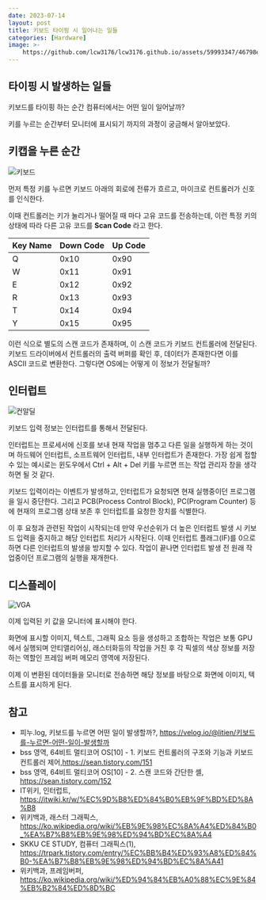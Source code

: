 ```yaml
---
date: 2023-07-14
layout: post
title: 키보드 타이핑 시 일어나는 일들
categories: [Hardware]
image: >-
    https://github.com/lcw3176/lcw3176.github.io/assets/59993347/46798e96-1df5-4558-b932-f0fa992345e9
---
```


## 타이핑 시 발생하는 일들
키보드를 타이핑 하는 순간 컴퓨터에서는 어떤 일이 일어날까?

키를 누르는 순간부터 모니터에 표시되기 까지의 과정이 궁금해서 알아보았다.

## 키캡을 누른 순간

![키보드](https://github.com/lcw3176/lcw3176.github.io/assets/59993347/24034b57-5de8-4bec-9754-83831734ed6b)


먼저 특정 키를 누르면 키보드 아래의 회로에 전류가 흐르고, 마이크로 컨트롤러가 신호를 인식한다.

이때 컨트롤러는 키가 눌리거나 떨어질 때 마다 고유 코드를 전송하는데, 이런 특정 키의 상태에 따라 다른 고유 코드를 **Scan Code** 라고 한다. 

|Key Name|Down Code|Up Code|
|---|---|---|
|Q|0x10|0x90|
|W|0x11|0x91|
|E|0x12|0x92|
|R|0x13|0x93|
|T|0x14|0x94|
|Y|0x15|0x95|

이런 식으로 별도의 스캔 코드가 존재하며, 이 스캔 코드가 키보드 컨트롤러에 전달된다.
키보드 드라이버에서 컨트롤러의 출력 버퍼를 확인 후, 데이터가 존재한다면 이를 ASCII 코드로 변환한다.
그렇다면 OS에는 어떻게 이 정보가 전달될까?

## 인터럽트

![컨알딜](https://github.com/lcw3176/lcw3176.github.io/assets/59993347/66cbd740-e190-4bdc-aceb-76afbd165cbb)


키보드 입력 정보는 인터럽트를 통해서 전달된다.

인터럽트는 프로세서에 신호를 보내 현재 작업을 멈추고 다른 일을 실행하게 하는 것이며
하드웨어 인터럽트, 소프트웨어 인터럽트, 내부 인터럽트가 존재한다. 
가장 쉽게 접할 수 있는 예시로는 윈도우에서 Ctrl + Alt + Del 키를 누르면 뜨는 작업 관리자 창을 생각하면 될 것 같다.

키보드 입력이라는 이벤트가 발생하고, 
인터럽트가 요청되면 현재 실행중이던 프로그램을 일시 중단한다.
그리고 PCB(Process Control Block), PC(Program Counter) 등에 현재의 프로그램 상태 보존 후 
인터럽트를 요청한 장치를 식별한다.

이 후 요청과 관련된 작업이 시작되는데 만약 우선순위가 더 높은 인터럽트 발생 시 키보드 입력을 중지하고 해당 인터럽트 처리가 시작된다.
이때 인터럽트 플래그(IF)를 0으로 하면 다른 인터럽트의 발생을 방지할 수 있다.
작업이 끝나면 인터럽트 발생 전 원래 작업중이던 프로그램의 실행을 재개한다.

## 디스플레이

![VGA](https://upload.wikimedia.org/wikipedia/commons/thumb/a/af/Sun_sbus_cgsix_framebuffer.jpg/220px-Sun_sbus_cgsix_framebuffer.jpg)

이제 입력된 키 값을 모니터에 표시해야 한다.

화면에 표시할 이미지, 텍스트, 그래픽 요소 등을 생성하고 조합하는 작업은 보통 GPU에서 실행되며
안티앨리어싱, 래스터화등의 작업을 거친 후 각 픽셀의 색상 정보를 저장하는 역할인 프레임 버퍼 메모리 영역에 저장된다.

이제 이 변환된 데이터들을 모니터로 전송하면 해당 정보를 바탕으로 화면에 이미지, 텍스트를 표시하게 된다. 

## 참고
- 피누.log, 키보드를 누르면 어떤 일이 발생할까?, https://velog.io/@litien/키보드를-누르면-어떤-일이-발생할까
- bss 영역, 64비트 멀티코어 OS[10] - 1. 키보드 컨트롤러의 구조와 기능과 키보드 컨트롤러 제어,https://sean.tistory.com/151
- bss 영역, 64비트 멀티코어 OS[10] - 2. 스캔 코드와 간단한 셸, https://sean.tistory.com/152
- IT위키, 인터럽트, https://itwiki.kr/w/%EC%9D%B8%ED%84%B0%EB%9F%BD%ED%8A%B8
- 위키백과, 래스터 그래픽스, https://ko.wikipedia.org/wiki/%EB%9E%98%EC%8A%A4%ED%84%B0_%EA%B7%B8%EB%9E%98%ED%94%BD%EC%8A%A4
- SKKU CE STUDY, 컴퓨터 그래픽스(1), https://trpark.tistory.com/entry/%EC%BB%B4%ED%93%A8%ED%84%B0-%EA%B7%B8%EB%9E%98%ED%94%BD%EC%8A%A41
- 위키백과, 프레임버퍼, https://ko.wikipedia.org/wiki/%ED%94%84%EB%A0%88%EC%9E%84%EB%B2%84%ED%8D%BC
